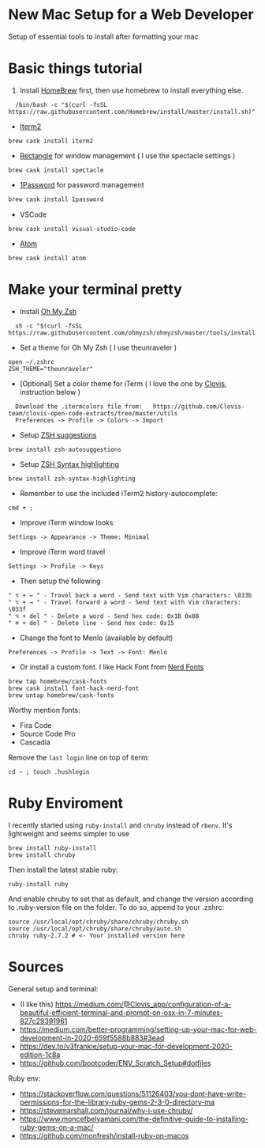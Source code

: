 # New Mac Setup for a Web Developer
Setup of essential tools to install after formatting your mac 

# Basic things tutorial
1. Install [HomeBrew](https://brew.sh) first, then use homebrew to install everything else.
```
  /bin/bash -c "$(curl -fsSL https://raw.githubusercontent.com/Homebrew/install/master/install.sh)"
``` 

- [Iterm2](https://iterm2.com)
```
brew cask install iterm2
``` 

- [Rectangle](https://rectangleapp.com) for window management ( I use the spectacle settings )
``` 
brew cask install spectacle
```

- [1Password](https://1password.com) for password management 
```bash
brew cask install 1password
```

- VSCode 
``` 
brew cask install visual-studio-code
``` 

- [Atom](https://atom.io/)
``` 
brew cask install atom 
``` 

# Make your terminal pretty 
- Install [Oh My Zsh](https://ohmyz.sh)
``` 
  sh -c "$(curl -fsSL https://raw.githubusercontent.com/ohmyzsh/ohmyzsh/master/tools/install.sh)"
``` 

- Set a theme for Oh My Zsh ( I use theunraveler )
``` 
open ~/.zshrc
ZSH_THEME="theunraveler"
``` 

- [Optional] Set a color theme for iTerm ( I love the one by [Clovis](http://www.clovis.pro), instruction below )
``` 
  Download the .itermcolors file from:   https://github.com/Clovis-team/clovis-open-code-extracts/tree/master/utils
  Preferences -> Profile -> Colors -> Import 
```

- Setup [ZSH suggestions](https://github.com/zsh-users/zsh-autosuggestions)
```
brew install zsh-autosuggestions
``` 

- Setup [ZSH Syntax highlighting](https://github.com/zsh-users/zsh-syntax-highlighting)
``` 
brew install zsh-syntax-highlighting
``` 

- Remember to use the included iTerm2 history-autocomplete: 
```
cmd + ;
```

- Improve iTerm window looks
```
Settings -> Appearance -> Theme: Minimal 
``` 

- Improve iTerm word travel 
``` 
Settings -> Profile -> Keys
```
- Then setup the following
```
" ⌥ + ← " - Travel back a word - Send text with Vim characters: \033b
" ⌥ + → " - Travel forward a word - Send text with Vim characters: \033f
" ⌥ + del " - Delete a word - Send hex code: 0x1B 0x08
" ⌘ + del " - Delete line - Send hex code: 0x15
```

- Change the font to Menlo (available by default)
```
Preferences -> Profile -> Text -> Font: Menlo
``` 

- Or install a custom font. I like Hack Font from [Nerd Fonts](https://github.com/ryanoasis/nerd-fonts#option-4-homebrew-fonts)
``` 
brew tap homebrew/cask-fonts
brew cask install font-hack-nerd-font
brew untap homebrew/cask-fonts
``` 

Worthy mention fonts:
- Fira Code 
- Source Code Pro
- Cascadia 

Remove the `last login` line on top of iterm:
``` 
cd ~ ; touch .hushlogin
``` 

# Ruby Enviroment 

I recently started using `ruby-install` and `chruby` instead of `rbenv`.
It's lightweight and seems simpler to use
```
brew install ruby-install
brew install chruby
``` 

Then install the latest stable ruby: 
``` 
ruby-install ruby 
``` 

And enable chruby to set that as default, and change the version according to .ruby-version file on the folder. 
To do so, append to your .zshrc:
```
source /usr/local/opt/chruby/share/chruby/chruby.sh
source /usr/local/opt/chruby/share/chruby/auto.sh
chruby ruby-2.7.2 # <- Your installed version here
```



# Sources
General setup and terminal:
- (I like this) https://medium.com/@Clovis_app/configuration-of-a-beautiful-efficient-terminal-and-prompt-on-osx-in-7-minutes-827c29391961
- https://medium.com/better-programming/setting-up-your-mac-for-web-development-in-2020-659f5588b883#3ead
- https://dev.to/v3frankie/setup-your-mac-for-development-2020-edition-1c8a
- https://github.com/bootcoder/ENV_Scratch_Setup#dotfiles

Ruby env:
- https://stackoverflow.com/questions/51126403/you-dont-have-write-permissions-for-the-library-ruby-gems-2-3-0-directory-ma
- https://stevemarshall.com/journal/why-i-use-chruby/
- https://www.moncefbelyamani.com/the-definitive-guide-to-installing-ruby-gems-on-a-mac/
- https://github.com/monfresh/install-ruby-on-macos
